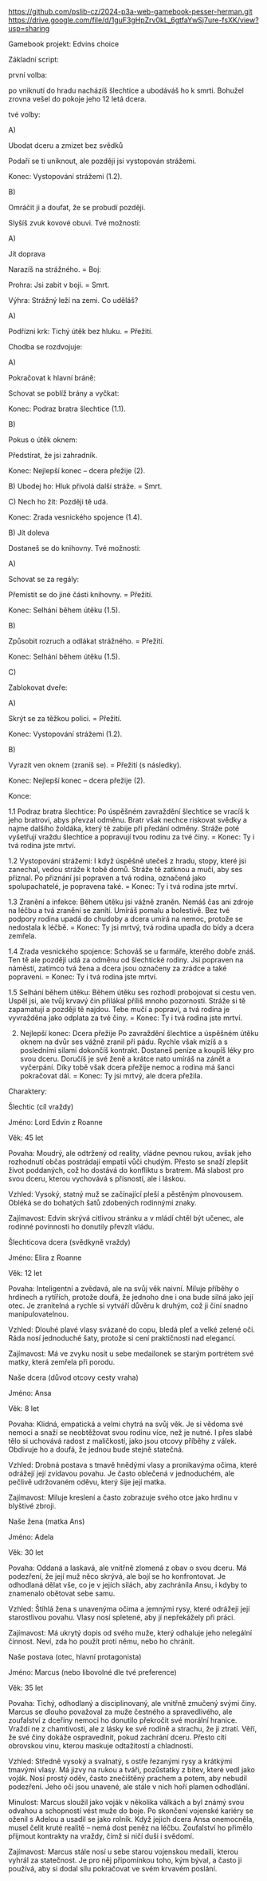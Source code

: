 [https://github.com/pslib-cz/2024-p3a-web-gamebook-pesser-herman.git
](https://www.figma.com/design/z2ODX5tdjmZbsnkg5Q4L8V/Untitled?node-id=0-1&node-type=canvas&t=ZNLzj7uHGdryO7Aw-0)
https://drive.google.com/file/d/1guF3gHpZrv0kL_6gtfaYwSj7ure-fsXK/view?usp=sharing

Gamebook projekt: Edvins choice

Základní script:

první volba: 

po vniknutí do hradu nacházíš šlechtice a ubodáváš ho k smrti. Bohužel zrovna vešel do pokoje jeho 12 letá dcera. 

tvé volby: 

 

A) 

Ubodat dceru a zmizet bez svědků 

Podaří se ti uniknout, ale později jsi vystopován strážemi. 

Konec: Vystopování strážemi (1.2). 

B) 

Omráčit ji a doufat, že se probudí později. 

Slyšíš zvuk kovové obuvi. Tvé možnosti: 

A)	 

Jít doprava 

Narazíš na strážného. = Boj: 

Prohra: Jsi zabit v boji. = Smrt. 

Výhra: Strážný leží na zemi. Co uděláš? 

A) 

Podřízni krk: Tichý útěk bez hluku. = Přežití. 

Chodba se rozdvojuje: 

A) 

Pokračovat k hlavní bráně: 

Schovat se poblíž brány a vyčkat: 

Konec: Podraz bratra šlechtice (1.1). 

B) 

Pokus o útěk oknem: 

Předstírat, že jsi zahradník. 

Konec: Nejlepší konec – dcera přežije (2). 

B) Ubodej ho: Hluk přivolá další stráže. = Smrt. 

C) Nech ho žít: Později tě udá. 

Konec: Zrada vesnického spojence (1.4). 

B) Jít doleva 

Dostaneš se do knihovny. Tvé možnosti: 

A) 

Schovat se za regály: 

Přemístit se do jiné části knihovny. = Přežití. 

Konec: Selhání během útěku (1.5). 

B) 

Způsobit rozruch a odlákat strážného. = Přežití. 

Konec: Selhání během útěku (1.5). 

C)  

Zablokovat dveře: 

A) 

Skrýt se za těžkou polici. = Přežití. 

Konec: Vystopování strážemi (1.2). 

B) 

Vyrazit ven oknem (zraníš se). = Přežití (s následky). 

Konec: Nejlepší konec – dcera přežije (2). 
 

Konce: 

1.1 Podraz bratra šlechtice: 
Po úspěšném zavraždění šlechtice se vracíš k jeho bratrovi, abys převzal odměnu. Bratr však nechce riskovat svědky a najme dalšího žoldáka, který tě zabije při předání odměny. Stráže poté vyšetřují vraždu šlechtice a popravují tvou rodinu za tvé činy. = Konec: Ty i tvá rodina jste mrtví. 

1.2 Vystopování strážemi: 
I když úspěšně utečeš z hradu, stopy, které jsi zanechal, vedou stráže k tobě domů. Stráže tě zatknou a mučí, aby ses přiznal. Po přiznání jsi popraven a tvá rodina, označená jako spolupachatelé, je popravena také. = Konec: Ty i tvá rodina jste mrtví. 

1.3 Zranění a infekce: 
Během útěku jsi vážně zraněn. Nemáš čas ani zdroje na léčbu a tvá zranění se zanítí. Umíráš pomalu a bolestivě. Bez tvé podpory rodina upadá do chudoby a dcera umírá na nemoc, protože se nedostala k léčbě. = Konec: Ty jsi mrtvý, tvá rodina upadla do bídy a dcera zemřela. 

1.4 Zrada vesnického spojence: 
Schováš se u farmáře, kterého dobře znáš. Ten tě ale později udá za odměnu od šlechtické rodiny. Jsi popraven na náměstí, zatímco tvá žena a dcera jsou označeny za zrádce a také popraveni. = Konec: Ty i tvá rodina jste mrtví. 

1.5 Selhání během útěku: 
Během útěku ses rozhodl probojovat si cestu ven. Uspěl jsi, ale tvůj krvavý čin přilákal příliš mnoho pozornosti. Stráže si tě zapamatují a později tě najdou. Tebe mučí a popraví, a tvá rodina je vyvražděna jako odplata za tvé činy. = Konec: Ty i tvá rodina jste mrtví. 

2. Nejlepší konec: Dcera přežije 
Po zavraždění šlechtice a úspěšném útěku oknem na dvůr ses vážně zranil při pádu. Rychle však mizíš a s posledními silami dokončíš kontrakt. Dostaneš peníze a koupíš léky pro svou dceru. Doručíš je své ženě a krátce nato umíráš na zánět a vyčerpání. Díky tobě však dcera přežije nemoc a rodina má šanci pokračovat dál. = Konec: Ty jsi mrtvý, ale dcera přežila. 
 

Charaktery: 

Šlechtic (cíl vraždy) 

Jméno: Lord Edvin z Roanne 

Věk: 45 let 

Povaha: Moudrý, ale odtržený od reality, vládne pevnou rukou, avšak jeho rozhodnutí občas postrádají empatii vůči chudým. Přesto se snaží zlepšit život poddaných, což ho dostává do konfliktu s bratrem. Má slabost pro svou dceru, kterou vychovává s přísností, ale i láskou. 

Vzhled: Vysoký, statný muž se začínající pleší a pěstěným plnovousem. Obléká se do bohatých šatů zdobených rodinnými znaky. 

Zajímavost: Edvin skrývá citlivou stránku a v mládí chtěl být učenec, ale rodinné povinnosti ho donutily převzít vládu. 

 

Šlechticova dcera (svědkyně vraždy) 

Jméno: Elira z Roanne 

Věk: 12 let 

Povaha: Inteligentní a zvědavá, ale na svůj věk naivní. Miluje příběhy o hrdinech a rytířích, protože doufá, že jednoho dne i ona bude silná jako její otec. Je zranitelná a rychle si vytváří důvěru k druhým, což ji činí snadno manipulovatelnou. 

Vzhled: Dlouhé plavé vlasy svázané do copu, bledá pleť a velké zelené oči. Ráda nosí jednoduché šaty, protože si cení praktičnosti nad elegancí. 

Zajímavost: Má ve zvyku nosit u sebe medailonek se starým portrétem své matky, která zemřela při porodu. 

 

Naše dcera (důvod otcovy cesty vraha) 

Jméno: Ansa 

Věk: 8 let 

Povaha: Klidná, empatická a velmi chytrá na svůj věk. Je si vědoma své nemoci a snaží se neobtěžovat svou rodinu více, než je nutné. I přes slabé tělo si uchovává radost z maličkostí, jako jsou otcovy příběhy z válek. Obdivuje ho a doufá, že jednou bude stejně statečná. 

Vzhled: Drobná postava s tmavě hnědými vlasy a pronikavýma očima, které odrážejí její zvídavou povahu. Je často oblečená v jednoduchém, ale pečlivě udržovaném oděvu, který šije její matka. 

Zajímavost: Miluje kreslení a často zobrazuje svého otce jako hrdinu v blyštivé zbroji. 

 

 

 

Naše žena (matka Ans) 

Jméno: Adela 

Věk: 30 let 

Povaha: Oddaná a laskavá, ale vnitřně zlomená z obav o svou dceru. Má podezření, že její muž něco skrývá, ale bojí se ho konfrontovat. Je odhodlaná dělat vše, co je v jejích silách, aby zachránila Ansu, i kdyby to znamenalo obětovat sebe samu. 

Vzhled: Štíhlá žena s unavenýma očima a jemnými rysy, které odrážejí její starostlivou povahu. Vlasy nosí spletené, aby jí nepřekážely při práci. 

Zajímavost: Má ukrytý dopis od svého muže, který odhaluje jeho nelegální činnost. Neví, zda ho použít proti němu, nebo ho chránit. 

 

Naše postava (otec, hlavní protagonista) 

Jméno: Marcus (nebo libovolné dle tvé preference) 

Věk: 35 let 

Povaha: Tichý, odhodlaný a disciplinovaný, ale vnitřně zmučený svými činy. Marcus se dlouho považoval za muže čestného a spravedlivého, ale zoufalství z dceřiny nemoci ho donutilo překročit své morální hranice. Vraždí ne z chamtivosti, ale z lásky ke své rodině a strachu, že ji ztratí. Věří, že své činy dokáže ospravedlnit, pokud zachrání dceru. Přesto cítí obrovskou vinu, kterou maskuje odtažitostí a chladností. 

Vzhled: Středně vysoký a svalnatý, s ostře řezanými rysy a krátkými tmavými vlasy. Má jizvy na rukou a tváři, pozůstatky z bitev, které vedl jako voják. Nosí prostý oděv, často znečištěný prachem a potem, aby nebudil podezření. Jeho oči jsou unavené, ale stále v nich hoří plamen odhodlání. 

Minulost: Marcus sloužil jako voják v několika válkách a byl známý svou odvahou a schopností vést muže do boje. Po skončení vojenské kariéry se oženil s Adelou a usadil se jako rolník. Když jejich dcera Ansa onemocněla, musel čelit kruté realitě – nemá dost peněz na léčbu. Zoufalství ho přimělo přijmout kontrakty na vraždy, čímž si ničí duši i svědomí. 

Zajímavost: Marcus stále nosí u sebe starou vojenskou medaili, kterou vyhrál za statečnost. Je pro něj připomínkou toho, kým býval, a často ji používá, aby si dodal sílu pokračovat ve svém krvavém poslání. 
